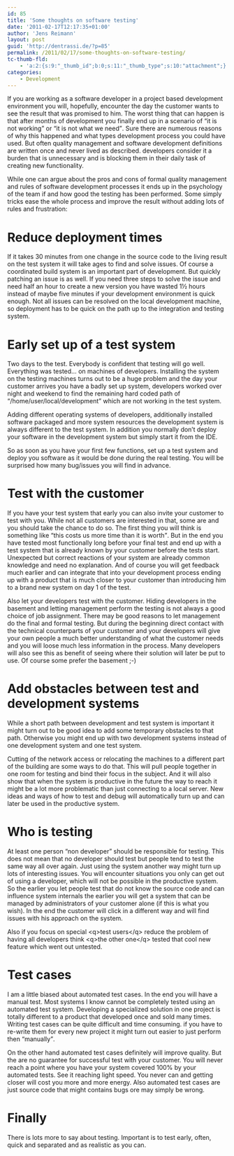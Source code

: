 ```yaml
---
id: 85
title: 'Some thoughts on software testing'
date: '2011-02-17T12:17:35+01:00'
author: 'Jens Reimann'
layout: post
guid: 'http://dentrassi.de/?p=85'
permalink: /2011/02/17/some-thoughts-on-software-testing/
tc-thumb-fld:
    - 'a:2:{s:9:"_thumb_id";b:0;s:11:"_thumb_type";s:10:"attachment";}'
categories:
    - Development
---
```


If you are working as a software developer in a project based development environment you will, hopefully, encounter the day the customer wants to see the result that was promised to him. The worst thing that can happen is that after months of development you finally end up in a scenario of <q>it is not working</q> or <q>it is not what we need</q>. Sure there are numerous reasons of why this happened and what types development process you could have used. But often quality management and software development definitions are written once and never lived as described. developers consider it a burden that is unnecessary and is blocking them in their daily task of creating new functionality.

While one can argue about the pros and cons of formal quality management and rules of software development processes it ends up in the psychology of the team if and how good the testing has been performed. Some simply tricks ease the whole process and improve the result without adding lots of rules and frustration:

# Reduce deployment times

If it takes 30 minutes from one change in the source code to the living result on the test system it will take ages to find and solve issues. Of course a coordinated build system is an important part of development. But quickly patching an issue is as well. If you need three steps to solve the issue and need half an hour to create a new version you have wasted 1½ hours instead of maybe five minutes if your development environment is quick enough. Not all issues can be resolved on the local development machine, so deployment has to be quick on the path up to the integration and testing system.

# Early set up of a test system

Two days to the test. Everybody is confident that testing will go well. Everything was tested… on machines of developers. Installing the system on the testing machines turns out to be a huge problem and the day your customer arrives you have a badly set up system, developers worked over night and weekend to find the remaining hard coded path of <q>/home/user/local/development</q> which are not working in the test system.

Adding different operating systems of developers, additionally installed software packaged and more system resources the development system is always different to the test system. In addition you normally don’t deploy your software in the development system but simply start it from the IDE.

So as soon as you have your first few functions, set up a test system and deploy you software as it would be done during the real testing. You will be surprised how many bug/issues you will find in advance.

# Test with the customer

If you have your test system that early you can also invite your customer to test with you. While not all customers are interested in that, some are and you should take the chance to do so. The first thing you will think is something like <q>this costs us more time than it is worth</q>. But in the end you have tested most functionally long before your final test and end up with a test system that is already known by your customer before the tests start. Unexpected but correct reactions of your system are already common knowledge and need no explanation. And of course you will get feedback much earlier and can integrate that into your development process ending up with a product that is much closer to your customer than introducing him to a brand new system on day 1 of the test.

Also let your developers test with the customer. Hiding developers in the basement and letting management perform the testing is not always a good choice of job assignment. There may be good reasons to let management do the final and formal testing. But during the beginning direct contact with the technical counterparts of your customer and your developers will give your own people a much better understanding of what the customer needs and you will loose much less information in the process. Many developers will also see this as benefit of seeing where their solution will later be put to use. Of course some prefer the basement ;-)

# Add obstacles between test and development systems

While a short path between development and test system is important it might turn out to be good idea to add some temporary obstacles to that path. Otherwise you might end up with two development systems instead of one development system and one test system.

Cutting of the network access or relocating the machines to a different part of the building are some ways to do that. This will pull people together in one room for testing and bind their focus in the subject. And it will also show that when the system is productive in the future the way to reach it might be a lot more problematic than just connecting to a local server. New ideas and ways of how to test and debug will automatically turn up and can later be used in the productive system.

# Who is testing

At least one person <q>non developer</q> should be responsible for testing. This does not mean that no developer should test but people tend to test the same way all over again. Just using the system another way might turn up lots of interesting issues. You will encounter situations you only can get out of using a developer, which will not be possible in the productive system. So the earlier you let people test that do not know the source code and can influence system internals the earlier you will get a system that can be managed by administrators of your customer alone (if this is what you wish). In the end the customer will click in a different way and will find issues with his approach on the system.

Also if you focus on special &lt;q&gt;test users&lt;/q&gt; reduce the problem of having all developers think &lt;q&gt;the other one&lt;/q&gt; tested that cool new feature which went out untested.

# Test cases

I am a little biased about automated test cases. In the end you will have a manual test. Most systems I know cannot be completely tested using an automated test system. Developing a specialized solution in one project is totally different to a product that developed once and sold many times. Writing test cases can be quite difficult and time consuming. if you have to re-write them for every new project it might turn out easier to just perform then <q>manually</q>.

On the other hand automated test cases definitely will improve quality. But the are no guarantee for successful test with your customer. You will never reach a point where you have your system covered 100% by your automated tests. See it reaching light speed. You never can and getting closer will cost you more and more energy. Also automated test cases are just source code that might contains bugs ore may simply be wrong.

# Finally

There is lots more to say about testing. Important is to test early, often, quick and separated and as realistic as you can.
